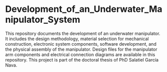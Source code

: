 # Development_of_an_Underwater_Manipulator_System
This repository documents the development of an underwater manipulator. It includes the design methodology, material selection for mechanical construction, electronic system components, software development, and the physical assembly of the manipulator. Design files for the manipulator arm components and electrical connection diagrams are available in this repository. This project is part of the doctoral thesis of PhD Salatiel García Nava.


